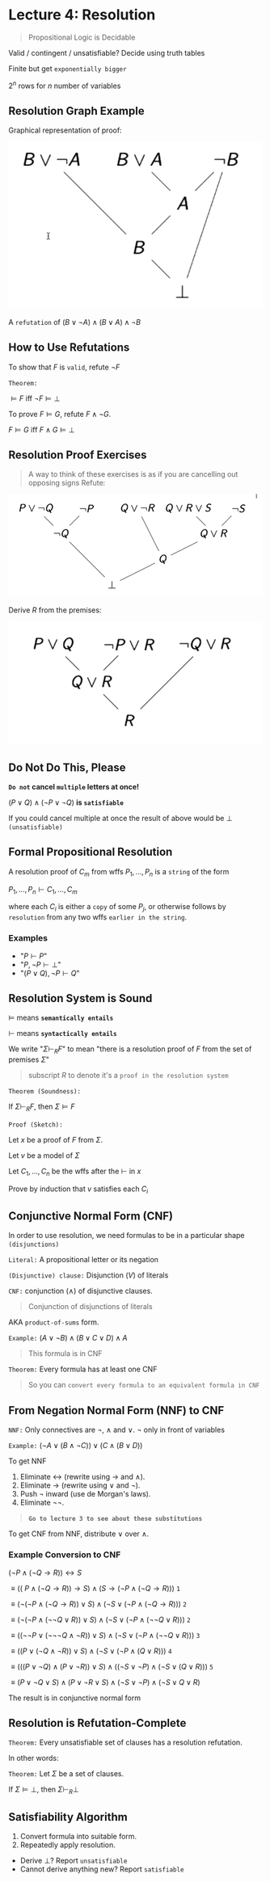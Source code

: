 # Lecture 4: Resolution
> Propositional Logic is Decidable

Valid / contingent / unsatisfiable? Decide using truth tables

Finite but get `exponentially bigger`

$2^n$ rows for $n$ number of variables

## Resolution Graph Example

Graphical representation of proof:

![graphical proof](./Resources/image.png)

A `refutation` of $(B \vee \neg A) \wedge (B \vee A) \wedge \neg B$

## How to Use Refutations
To show that $F$ is `valid`, refute $\neg F$

`Theorem:`

$\models F$ iff $\neg F \models \perp$

To prove $F \models G$, refute $F \wedge \neg G$.

$F \models G$ iff $F \wedge G \models \perp$

## Resolution Proof Exercises
> A way to think of these exercises is as if you are cancelling out opposing signs
Refute:

![resolution proof exercise](./Resources/image2.png)

Derive $R$ from the premises:

![resolution proof exercise](./Resources/image3.png)

## Do Not Do This, Please
__`Do not` cancel `multiple` letters at once!__

$(P \vee Q) \wedge (\neg P \vee \neg Q)$ __is `satisfiable`__

If you could cancel multiple at once the result of above would be $\perp$ `(unsatisfiable)`

## Formal Propositional Resolution

A resolution proof of $C_m$ from wffs $P_1, ..., P_n$ is a `string` of the form

$P_1, ..., P_n \vdash C_1, ..., C_m$

where each $C_i$ is either a `copy` of some $P_j$, or otherwise follows by `resolution` from any two wffs `earlier in the string`.

### Examples
* "$P \vdash P$"
* "$P , \neg P \vdash \bot$"
* "$(P \vee Q), \neg P \vdash Q$"

## Resolution System is Sound
$\models$ means __`semantically entails`__

$\vdash$ means __`syntactically entails`__

We write "$\Sigma \vdash_R F$" to mean "there is a resolution proof of $F$ from the set of premises $\Sigma$"
> subscript $R$ to denote it's a `proof in the resolution system`

`Theorem (Soundness):`

If $\Sigma \vdash_R F$, then $\Sigma \models F$

`Proof (Sketch):`

Let $x$ be a proof of $F$ from $\Sigma$.

Let $v$ be a model of $\Sigma$

Let $C_1, ..., C_n$ be the wffs after the $\vdash$ in $x$

Prove by induction that $v$ satisfies each $C_i$

## Conjunctive Normal Form (CNF)
In order to use resolution, we need formulas to be in a particular shape `(disjunctions)`

`Literal:` A propositional letter or its negation

`(Disjunctive) clause:` Disjunction $(V)$ of literals

`CNF:` conjunction $(\wedge)$ of disjunctive clauses.
> Conjunction of disjunctions of literals

AKA `product-of-sums` form.

`Example:` $(A \vee \neg B) \wedge (B \vee C \vee D) \wedge A$
> This formula is in CNF

`Theorem:` Every formula has at least one CNF
> So you can `convert every formula to an equivalent formula in CNF`

## From Negation Normal Form (NNF) to CNF

`NNF:` Only connectives are $\neg$, $\wedge$ and $\vee$. $\neg$ only in front of variables

`Example:` $(\neg A \vee (B \wedge \neg C)) \vee (C \wedge (B \vee D))$

To get NNF
1. Eliminate $\leftrightarrow$ (rewrite using $\rightarrow$ and $\wedge$).
2. Eliminate $\rightarrow$ (rewrite using $\vee$ and $\neg$).
3. Push $\neg$ inward (use de Morgan's laws).
4. Eliminate $\neg \neg$.
> __`Go to lecture 3 to see about these substitutions`__

To get CNF from NNF, distribute $\vee$ over $\wedge$.

### Example Conversion to CNF

$(\neg P \wedge (\neg Q \rightarrow R)) \leftrightarrow S$

$\equiv ((\ P \wedge (\neg Q \rightarrow R)) \rightarrow S) \wedge (S \rightarrow (\neg P \wedge ( \neg Q \rightarrow R)))$ `1`

$\equiv (\neg (\neg P \wedge (\neg Q \rightarrow R)) \vee S) \wedge (\neg S \vee (\neg P \wedge (\neg Q \rightarrow R)))$ `2`

$\equiv (\neg (\neg P \wedge (\neg \neg Q \vee R)) \vee S) \wedge (\neg S \vee (\neg P \wedge (\neg \neg Q \vee R)))$ `2`

$\equiv ((\neg \neg P \vee (\neg \neg \neg Q \wedge \neg R)) \vee S) \wedge (\neg S \vee (\neg P \wedge (\neg \neg Q \vee R)))$ `3`

$\equiv ((P \vee (\neg Q \wedge \neg R)) \vee S) \wedge (\neg S \vee( \neg P \wedge (Q \vee R)))$ `4`

$\equiv (((P \vee \neg Q) \wedge (P \vee \neg R)) \vee S) \wedge ((\neg S \vee \neg P) \wedge (\neg S \vee (Q \vee R)))$ `5`

$\equiv (P \vee \neg Q \vee S) \wedge (P \vee \neg R \vee S) \wedge (\neg S \vee \neg P) \wedge (\neg S \vee Q \vee R)$

The result is in conjunctive normal form

## Resolution is Refutation-Complete
`Theorem:` Every unsatisfiable set of clauses has a resolution refutation.

In other words:

`Theorem:` Let $\Sigma$ be a set of clauses.

If $\Sigma \models \bot$, then $\Sigma \vdash_R \bot$

## Satisfiability Algorithm

1. Convert formula into suitable form.
2. Repeatedly apply resolution.
  * Derive $\bot$? Report `unsatisfiable`
  * Cannot derive anything new? Report `satisfiable`